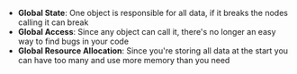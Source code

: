 - **Global State**: One object is responsible for all data, if it breaks the nodes calling it can break
- **Global Access**: Since any object can call it, there's no longer an easy way to find bugs in your code
- **Global Resource Allocation**: Since you're storing all data at the start you can have too many and use more memory than you need